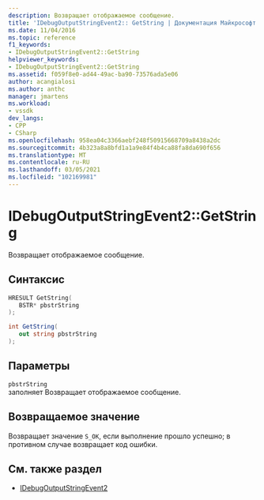 ```yaml
---
description: Возвращает отображаемое сообщение.
title: 'IDebugOutputStringEvent2:: GetString | Документация Майкрософт'
ms.date: 11/04/2016
ms.topic: reference
f1_keywords:
- IDebugOutputStringEvent2::GetString
helpviewer_keywords:
- IDebugOutputStringEvent2::GetString
ms.assetid: f059f8e0-ad44-49ac-ba90-73576ada5e06
author: acangialosi
ms.author: anthc
manager: jmartens
ms.workload:
- vssdk
dev_langs:
- CPP
- CSharp
ms.openlocfilehash: 958ea04c3366aebf248f50915668709a8438a2dc
ms.sourcegitcommit: 4b323a8a8bfd1a1a9e84f4b4ca88fa8da690f656
ms.translationtype: MT
ms.contentlocale: ru-RU
ms.lasthandoff: 03/05/2021
ms.locfileid: "102169981"
---
```

# <a name="idebugoutputstringevent2getstring"></a>IDebugOutputStringEvent2::GetString
Возвращает отображаемое сообщение.

## <a name="syntax"></a>Синтаксис

```cpp
HRESULT GetString( 
   BSTR* pbstrString
);
```

```csharp
int GetString( 
   out string pbstrString
);
```

## <a name="parameters"></a>Параметры
`pbstrString`\
заполняет Возвращает отображаемое сообщение.

## <a name="return-value"></a>Возвращаемое значение
 Возвращает значение `S_OK`, если выполнение прошло успешно; в противном случае возвращает код ошибки.

## <a name="see-also"></a>См. также раздел
- [IDebugOutputStringEvent2](../../../extensibility/debugger/reference/idebugoutputstringevent2.md)

